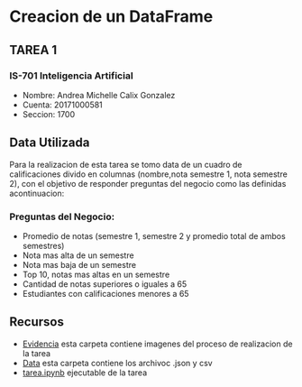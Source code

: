 # Creacion de un DataFrame
## TAREA 1
### IS-701 Inteligencia Artificial
- Nombre: Andrea Michelle Calix Gonzalez
- Cuenta: 20171000581
- Seccion: 1700

## Data Utilizada
Para la realizacion de esta tarea se tomo data de un cuadro de calificaciones divido en columnas (nombre,nota semestre 1, nota semestre 2), con el objetivo de responder preguntas del negocio como las definidas acontinuacion:

### Preguntas del Negocio:
- Promedio de notas (semestre 1, semestre 2 y promedio total de ambos semestres)
- Nota mas alta de un semestre
- Nota mas baja de un semestre
- Top 10, notas mas altas en un semestre
- Cantidad de notas superiores o iguales a 65
- Estudiantes con calificaciones menores a 65

## Recursos
- [Evidencia](Evidencia) esta carpeta contiene imagenes del proceso de realizacion de la tarea
- [Data](Data) esta carpeta contiene los archivoc .json y csv 
- [tarea.ipynb](tarea.ipynb) ejecutable de la tarea
